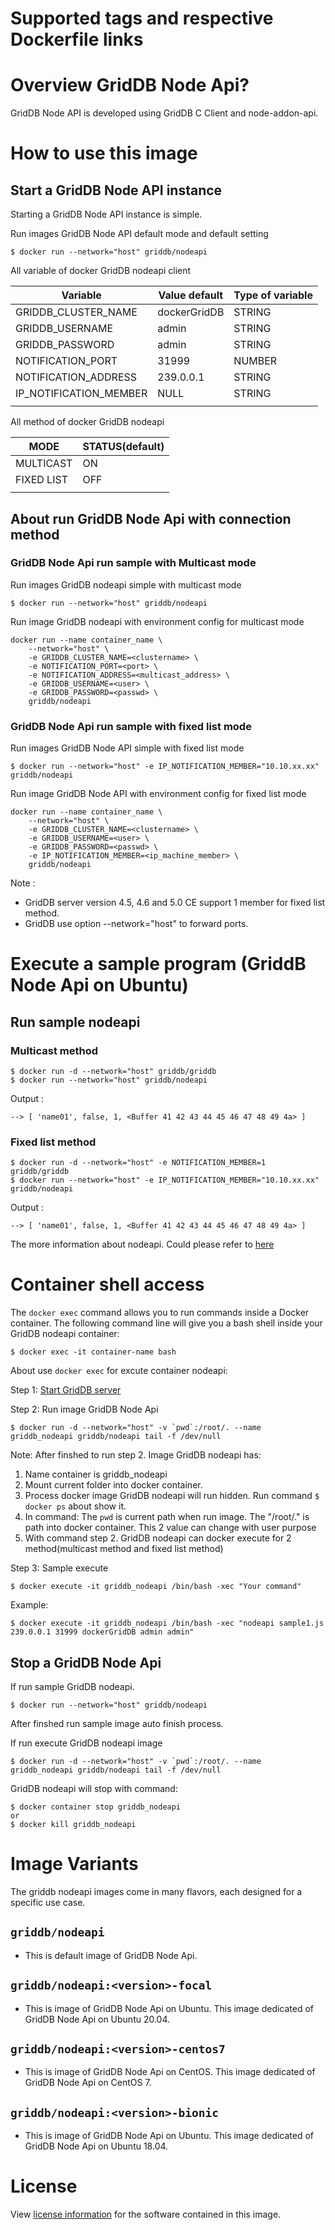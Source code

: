 # Supported tags and respective Dockerfile links

# Overview GridDB Node Api?

GridDB Node API is developed using GridDB C Client and node-addon-api.

# How to use this image

## Start a GridDB Node API instance

Starting a GridDB Node API instance is simple.

Run images GridDB Node API default mode and default setting
```console
$ docker run --network="host" griddb/nodeapi
```
All variable of docker GridDB nodeapi client

  | Variable              | Value default  | Type of variable |
  |-----------------------|----------------|------------------|
  | GRIDDB_CLUSTER_NAME   | dockerGridDB   | STRING           |
  | GRIDDB_USERNAME       | admin          | STRING           |
  | GRIDDB_PASSWORD       | admin          | STRING           |
  | NOTIFICATION_PORT     | 31999          | NUMBER           |
  | NOTIFICATION_ADDRESS  | 239.0.0.1      | STRING           |
  | IP_NOTIFICATION_MEMBER| NULL           | STRING           |
  |                       |                |                  |

All method of docker GridDB nodeapi

  | MODE        | STATUS(default) |
  |-------------|-----------------|
  | MULTICAST   |        ON       |
  | FIXED LIST  |        OFF      |
  |             |                 |

## About run GridDB Node Api with connection method

### GridDB Node Api run sample with Multicast mode

Run images GridDB nodeapi simple with multicast mode
```console
$ docker run --network="host" griddb/nodeapi
```
Run image GridDB nodeapi with environment config for multicast mode

```console
docker run --name container_name \
    --network="host" \
    -e GRIDDB_CLUSTER_NAME=<clustername> \
    -e NOTIFICATION_PORT=<port> \
    -e NOTIFICATION_ADDRESS=<multicast_address> \
    -e GRIDDB_USERNAME=<user> \
    -e GRIDDB_PASSWORD=<passwd> \
    griddb/nodeapi
```

### GridDB Node Api run sample with fixed list mode

Run images GridDB Node API simple with fixed list mode
```console
$ docker run --network="host" -e IP_NOTIFICATION_MEMBER="10.10.xx.xx" griddb/nodeapi
```

Run image GridDB Node API with environment config for fixed list mode

```console
docker run --name container_name \
    --network="host" \
    -e GRIDDB_CLUSTER_NAME=<clustername> \
    -e GRIDDB_USERNAME=<user> \
    -e GRIDDB_PASSWORD=<passwd> \
    -e IP_NOTIFICATION_MEMBER=<ip_machine_member> \
    griddb/nodeapi
```
Note :
* GridDB server version 4.5, 4.6 and 5.0 CE support 1 member for fixed list method.
* GridDB use option --network="host" to forward ports.

# Execute a sample program (GriddB Node Api on Ubuntu)

## Run sample nodeapi

### Multicast method

```console
$ docker run -d --network="host" griddb/griddb
$ docker run --network="host" griddb/nodeapi
```
Output :
```
--> [ 'name01', false, 1, <Buffer 41 42 43 44 45 46 47 48 49 4a> ]
```

### Fixed list method

```console
$ docker run -d --network="host" -e NOTIFICATION_MEMBER=1 griddb/griddb
$ docker run --network="host" -e IP_NOTIFICATION_MEMBER="10.10.xx.xx" griddb/nodeapi
```
Output :
```
--> [ 'name01', false, 1, <Buffer 41 42 43 44 45 46 47 48 49 4a> ]
```

The more information about nodeapi. Could please refer to [here](https://github.com/griddb/nodeapi)

# Container shell access

The `docker exec` command allows you to run commands inside a Docker container. The following command line will give you a bash shell inside your GridDB nodeapi container:

```console
$ docker exec -it container-name bash
```

About use `docker exec` for excute container nodeapi:

Step 1: [Start GridDB server](https://github.com/griddb/griddb-docker)

Step 2: Run image GridDB Node Api

```console
$ docker run -d --network="host" -v `pwd`:/root/. --name griddb_nodeapi griddb/nodeapi tail -f /dev/null
```

Note: After finshed to run step 2. Image GridDB nodeapi has:

1. Name container is griddb_nodeapi
2. Mount current folder into docker container.
3. Process docker image GridDB nodeapi will run hidden. Run command ```$ docker ps``` about show it.
4. In command: The `pwd` is current path when run image. The "/root/." is path into docker container. This 2 value can change with user purpose
5. With command step 2. GridDB nodeapi can docker execute for 2 method(multicast method and fixed list method)

Step 3: Sample execute
```consol
$ docker execute -it griddb_nodeapi /bin/bash -xec "Your command"
```

Example:
```consol
$ docker execute -it griddb_nodeapi /bin/bash -xec "nodeapi sample1.js 239.0.0.1 31999 dockerGridDB admin admin"
```

## Stop a GridDB Node Api

If run sample GridDB nodeapi.

```console
$ docker run --network="host" griddb/nodeapi
```
After finshed run sample image auto finish process.

If run execute GridDB nodeapi image
```console
$ docker run -d --network="host" -v `pwd`:/root/. --name griddb_nodeapi griddb/nodeapi tail -f /dev/null
```
GridDB nodeapi will stop with command:

```console
$ docker container stop griddb_nodeapi
or
$ docker kill griddb_nodeapi
```

# Image Variants

The griddb nodeapi images come in many flavors, each designed for a specific use case.

## ```griddb/nodeapi```
* This is default image of GridDB Node Api.

## ```griddb/nodeapi:<version>-focal```
* This is image of GridDB Node Api on Ubuntu. This image dedicated of GridDB Node Api on Ubuntu 20.04.

## ```griddb/nodeapi:<version>-centos7```
* This is image of GridDB Node Api on CentOS. This image dedicated of GridDB Node Api on CentOS 7.

## ```griddb/nodeapi:<version>-bionic```
* This is image of GridDB Node Api on Ubuntu. This image dedicated of GridDB Node Api on Ubuntu 18.04.

# License

View [license information](https://github.com/griddb/griddb#license) for the software contained in this image.
